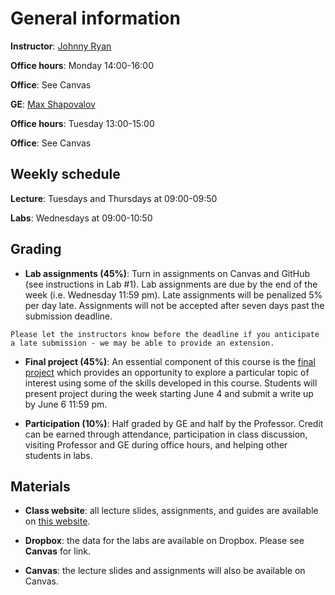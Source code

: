 # General information

**Instructor**: [Johnny Ryan](https://www.johnny-ryan.com/)

**Office hours**: Monday 14:00-16:00

**Office**: See Canvas

**GE**: [Max Shapovalov](https://cas.uoregon.edu/directory/profiles/all/maxims)

**Office hours**: Tuesday 13:00-15:00

**Office**: See Canvas

## Weekly schedule

**Lecture**: Tuesdays and Thursdays at 09:00-09:50

**Labs**: Wednesdays at 09:00-10:50 

## Grading

* **Lab assignments (45%)**: Turn in assignments on Canvas and GitHub (see instructions in Lab #1). Lab assignments are due by the end of the week (i.e. Wednesday 11:59 pm). Late assignments will be penalized 5% per day late. Assignments will not be accepted after seven days past the submission deadline. 

```{note}
Please let the instructors know before the deadline if you anticipate a late submission - we may be able to provide an extension.
```
    
* **Final project (45%)**: An essential component of this course is the [final project](../course-info/final-project.md) which provides an opportunity to explore a particular topic of interest using some of the skills developed in this course. Students will present project during the week starting June 4 and submit a write up by June 6 11:59 pm.
    
    
* **Participation (10%)**: Half graded by GE and half by the Professor. Credit can be earned through attendance, participation in class discussion, visiting Professor and GE during office hours, and helping other students in labs. 

## Materials

* **Class website**: all lecture slides, assignments, and guides are available on [this website](../intro.md).


* **Dropbox**: the data for the labs are available on Dropbox. Please see **Canvas** for link.


* **Canvas**: the lecture slides and assignments will also be available on Canvas.

## 